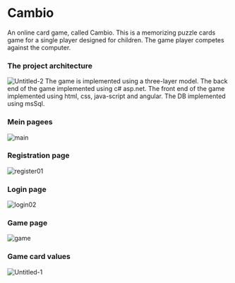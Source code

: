 # Cambio
An online card game, called Cambio. This is a memorizing puzzle cards game for a single player designed for children. 
The game player competes against the computer.

### The project architecture
![Untitled-2](https://user-images.githubusercontent.com/44392541/152107842-829c304e-f850-4111-aad1-c4b0eddeb8c0.jpg)
The game is implemented using a three-layer model. The back end of the game implemented using c# asp.net. The front end of the game implemented using html, css, java-script and angular. The DB implemented using msSql.

### Mein pagees
![main](https://user-images.githubusercontent.com/44392541/152109104-7cb3322b-3a38-4fcf-af08-bf132110e177.jpg)
### Registration page
![register01](https://user-images.githubusercontent.com/44392541/152109126-ddadbd5c-6446-4dbe-ac93-41dcbfcff189.jpg)
### Login page
![login02](https://user-images.githubusercontent.com/44392541/152109091-616b9aa4-a51d-41ce-8cb2-eb625f7519d3.jpg)
### Game page
![game](https://user-images.githubusercontent.com/44392541/152109080-6aeee2e0-8447-4a24-b66e-dbc6bc539f21.jpg)
### Game card values
![Untitled-1](https://user-images.githubusercontent.com/44392541/152109133-cc53c6ca-1f1c-43eb-9a58-9a6a9469a3b1.jpg)
